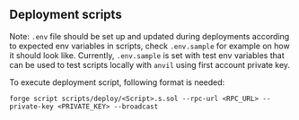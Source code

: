 ## Deployment scripts

Note: `.env` file should be set up and updated during deployments according to expected env variables in scripts, check `.env.sample` for example on how it should look like.
Currently, `.env.sample` is set with test env variables that can be used to test scripts locally with `anvil` using first account private key.

To execute deployment script, following format is needed:

```
forge script scripts/deploy/<Script>.s.sol --rpc-url <RPC_URL> --private-key <PRIVATE_KEY> --broadcast 
```